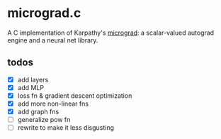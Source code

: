 # micrograd.c

A C implementation of Karpathy's [micrograd](https://github.com/karpathy/micrograd): a scalar-valued autograd engine and a neural net library.

## todos
- [x] add layers
- [x] add MLP
- [x] loss fn & gradient descent optimization
- [x] add more non-linear fns
- [x] add graph fns
- [ ] generalize pow fn
- [ ] rewrite to make it less disgusting